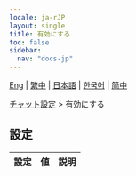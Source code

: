 ```yaml
---
locale: ja-rJP
layout: single
title: 有効にする
toc: false
sidebar:
  nav: "docs-jp"
---
```

[Eng](/dancexr/menu/2025.5/chat/enabled) | [繁中](/tw/dancexr/menu/2025.5/chat/enabled) | [日本語](/jp/dancexr/menu/2025.5/chat/enabled) | [한국어](/kr/dancexr/menu/2025.5/chat/enabled) | [简中](/zh/dancexr/menu/2025.5/chat/enabled)

[チャット設定](../menu#チャット設定) > 有効にする

## 設定

| 設定 | 値 | 説明 |
| :--- | --- | :--- |
